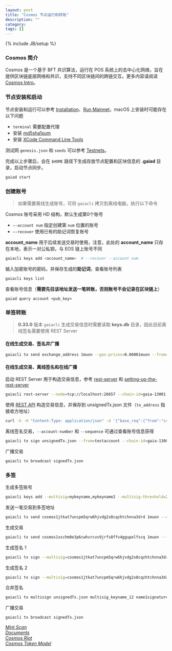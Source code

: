 ```yaml
---
layout: post
title: "Cosmos 节点运行和转账"
description: ""
category: 
tags: []
---
```

{% include JB/setup %}


### Cosmos 简介

Cosmos 是一个基于 BFT 共识算法，运行在 POS 系统上的去中心化网络，旨在提供区块链底层网络和共识，支持不同区块链间的跨链交互。更多内容请阅读 [Cosmos Intro](https://cosmos.network/intro)。

### 节点安装和启动

节点安装和运行可以参考 [Installation](https://cosmos.network/docs/gaia/installation.html)、[Run Mainnet](https://medium.com/cryptium-cosmos/how-to-install-cosmos-and-run-your-full-node-public-testnet-df886dc7b226)，macOS 上安装时可能存在以下问题

* `terminal` 需要配置代理
* 安装 [md5sha1sum](https://github.com/cosmos/cosmos-sdk/issues/3410#issue-403753260)
* 安装 [XCode Command Line Tools](https://github.com/ethereum/go-ethereum/issues/17940#issuecomment-434970303)


测试网 `genesis.json` 和 `seeds` 可以参考 [Testnets](https://github.com/cosmos/testnets)。

完成以上步骤后，会在 `$HOME` 路径下生成存放节点配置和区块信息的 **.gaiad** 目录，启动节点同步。

```bash
gaiad start
```

### 创建账号

> 如果需要离线生成账号，可将 `gaiacli` 拷贝到离线电脑，执行以下命令

Cosmos 账号采用 HD 结构，默认生成第0个账号

* `—-account num` 指定创建第 `num` 位置的账号
* `—-recover` 使用已有的助记词恢复账号

**account_name** 用于后续发送交易时使用，注意，此处的 **account_name** 只存在本地，表示一对公私钥，与 EOS 链上账号不同

```bash
gaiacli keys add <account_name>  # --recover --account num
```

输入加密账号的密码，并保存生成的**助记词**，查看账号列表

```bash
gaiacli keys list
```

查看账号信息（**需要先往该地址发送一笔转账，否则账号不会记录在区块链上**）

```
gaiad query account <pub_key>
```

### 单签转账

> **0.33.0** 版本 `gaiacli` 生成交易信息时需要读取 **keys.db** 目录，因此目前离线签名需要使用 REST Server

#### 在线生成交易、签名并广播

```bash
gaiacli tx send exchange_address 1muon --gas-prices=0.00001muon --from=account_name --node=http://ip:port --chain-id=gaia-13001
```

#### 在线生成交易、离线签名和在线广播

启动 REST Server 用于构造交易信息，参考 [rest-server](https://cosmos.network/docs/clients/lite/getting_started.html) 和 [setting-up-the-rest-server](https://cosmos.network/docs/clients/service-providers.html#setting-up-the-rest-server)

```bash
gaiacli rest-server --node=tcp://localhost:26657 --chain-id=gaia-13001 --laddr=tcp://ip:1317 --tls
```

使用 [REST API](https://cosmos.network/rpc/#/ICS20/post_bank_accounts__address__transfers) 构造交易信息，并保存到 unsignedTx.json 文件（`to_address` 指接收方地址）

```bash
curl -k -H "Content-Type: application/json" -d '{"base_req":{"from":"cosmos1we5hjfayx8yekv73cr3qqqvukpddxc7fa5najk","memo":"","chain_id":"gaia-13001","account_number":"0","sequence":"1","gas":"200000","gas_adjustment":"1.2","fees":[{"denom":"muon","amount":"1"}],"simulate":false, "generate_only":true},"amount":[{"denom":"muon","amount":"1"}]}' https://172.25.2.78:1317/bank/accounts/{to_address}/transfers > unsignedTx.json
```

离线签名交易，`--account-number` 和 `--sequence` 可通过查看账号信息获得

```bash
gaiacli tx sign unsignedTx.json --from=testaccount --chain-id=gaia-13001 --account-number=1053 --sequence=5 --offline > signedTx.json
```

广播交易

```bash
gaiacli tx broadcast signedTx.json
```

### 多签

生成多签账号

```bash
gaiacli keys add --multisig=mykeyname,mykeyname2 --multisig-threshold=2 multisig_keyname_12
```

发送一笔交易到多签地址

```bash
gaiacli tx send cosmos1jtkat7uncpm5qrw6hjvdg2x8cqzhtchnna3drd 1muon --chain-id=gaia-13001 --from=mykeyname
```

生成交易

```bash
gaiacli tx send cosmos1xschm0e3p6cwhvrcvv9jrfs8ffv4ggupelfscq 1muon --from=multisig_keyname_12 --generate-only > unsignedTx.json
```

生成签名 1

```bash
gaiacli tx sign --multisig=cosmos1jtkat7uncpm5qrw6hjvdg2x8cqzhtchnna3drd --name=mykeyname --output-document=name1signature.json unsignedTx.json
```

生成签名 2

```bash
gaiacli tx sign --multisig=cosmos1jtkat7uncpm5qrw6hjvdg2x8cqzhtchnna3drd --name=mykeyname2 --output-document=name2signature.json unsignedTx.json
```

合并签名

```bash
gaiacli tx multisign unsignedTx.json multisig_keyname_12 name1signature.json name2signature.json > signedTx.json
```

广播交易

```bash
gaiacli tx broadcast signedTx.json
```


[*Mint Scan*](https://www.mintscan.io/)  
[*Documents*](https://cosmos.network/docs/)  
[*Cosmos Riot*](https://riot.im/app/#/room/#cosmos-validators:matrix.org)  
[*Cosmos Token Model*](https://github.com/cosmos/cosmos/blob/master/Cosmos_Token_Model.pdf)